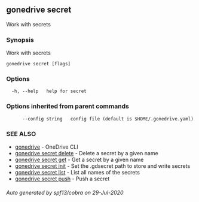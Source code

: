 ## gonedrive secret

Work with secrets

### Synopsis

Work with secrets

```
gonedrive secret [flags]
```

### Options

```
  -h, --help   help for secret
```

### Options inherited from parent commands

```
      --config string   config file (default is $HOME/.gonedrive.yaml)
```

### SEE ALSO

* [gonedrive](gonedrive.md)	 - OneDrive CLI
* [gonedrive secret delete](gonedrive_secret_delete.md)	 - Delete a secret by a given name
* [gonedrive secret get](gonedrive_secret_get.md)	 - Get a secret by a given name
* [gonedrive secret init](gonedrive_secret_init.md)	 - Set the .gdsecret path to store and write secrets
* [gonedrive secret list](gonedrive_secret_list.md)	 - List all names of the secrets
* [gonedrive secret push](gonedrive_secret_push.md)	 - Push a secret

###### Auto generated by spf13/cobra on 29-Jul-2020

